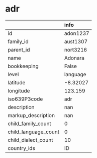 # adr
|                      | info     |
|:---------------------|:---------|
| id                   | adon1237 |
| family_id            | aust1307 |
| parent_id            | nort3216 |
| name                 | Adonara  |
| bookkeeping          | False    |
| level                | language |
| latitude             | -8.32027 |
| longitude            | 123.159  |
| iso639P3code         | adr      |
| description          | nan      |
| markup_description   | nan      |
| child_family_count   | 0        |
| child_language_count | 0        |
| child_dialect_count  | 10       |
| country_ids          | ID       |